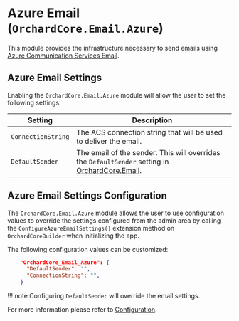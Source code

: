 # Azure Email (`OrchardCore.Email.Azure`)

This module provides the infrastructure necessary to send emails using [Azure Communication Services Email](https://learn.microsoft.com/en-us/azure/communication-services/concepts/email/email-overview).

## Azure Email Settings

Enabling the `OrchardCore.Email.Azure` module will allow the user to set the following settings:

| Setting | Description |
| --- | --- |
| `ConnectionString` | The ACS connection string that will be used to deliver the email.
| `DefaultSender` | The email of the sender. This will overrides the `DefaultSender` setting in [OrchardCore.Email](../Email/README.md). |

## Azure Email Settings Configuration

The `OrchardCore.Email.Azure` module allows the user to use configuration values to override the settings configured from the admin area by calling the `ConfigureAzureEmailSettings()` extension method on `OrchardCoreBuilder` when initializing the app.

The following configuration values can be customized:

```json
    "OrchardCore_Email_Azure": {
      "DefaultSender": "",
      "ConnectionString": "",
    }
```

!!! note
    Configuring `DefaultSender` will override the email settings.

For more information please refer to [Configuration](../../core/Configuration/README.md).
